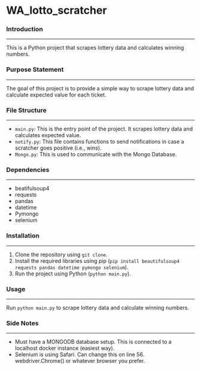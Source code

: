 # **WA_lotto_scratcher**

### Introduction

---

This is a Python project that scrapes lottery data and calculates winning numbers.

### Purpose Statement

---

The goal of this project is to provide a simple way to scrape lottery data and calculate expected value for each ticket.

### File Structure

---

- `main.py`: This is the entry point of the project. It scrapes lottery data and calculates expected value.
- `notify.py`: This file contains functions to send notifications in case a scratcher goes positive (i.e., wins).
- `Mongo.py`: This is used to communicate with the Mongo Database.

### Dependencies

---

- beatifulsoup4
- requests
- pandas
- datetime
- Pymongo
- selenium

### Installation

---

1. Clone the repository using `git clone`.
2. Install the required libraries using pip (`pip install beautifulsoup4 requests pandas datetime pymongo selenium`).
3. Run the project using Python (`python main.py`).

### Usage

---

Run `python main.py` to scrape lottery data and calculate winning numbers.

### Side Notes

---

- Must have a MONGODB database setup. This is connected to a localhost docker instance (easiest way).
- Selenium is using Safari. Can change this on line 56. webdriver.Chrome() or whatever browser you prefer.
